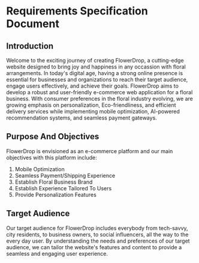 # Requirements Specification Document

## Introduction

Welcome to the exciting journey of creating FlowerDrop, a cutting-edge website designed to bring joy and happiness in any occassion with floral arrangements. In today's digital age, having a strong online presence is essential for businesses and organizations to reach their target audience, engage users effectively, and achieve their goals. FlowerDrop aims to develop a robust and user-friendly e-commerce web application for a floral business. With consumer preferences in the floral industry evolving, we are growing emphasis on personalization, Eco-friendliness, and efficient delivery services while implementing mobile optimization, AI-powered recommendation systems, and seamless payment gateways.

## Purpose And Objectives

FlowerDrop is envisioned as an e-commerce platform and our main objectives with this platform include:

1. Mobile Optimization
2. Seamless Payment/Shipping Experience
3. Establish Floral Business Brand
4. Establish Experience Tailored To Users
5. Provide Personalization Features

## Target Audience

Our target audience for FlowerDrop includes everybody from tech-savvy, city residents, to business owners, to social influencers, all the way to the every day user. By understanding the needs and preferences of our target audience, we can tailor the website's features and content to provide a seamless and engaging user experience.
